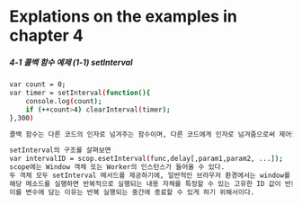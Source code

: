 # Explations on the examples in chapter 4

##### 4-1 콜백 함수 예제 (1-1) setInterval
```bash
var count = 0;
var timer = setInterval(function(){
    console.log(count);
    if (++count>4) clearInterval(timer);
},300)

콜백 함수는 다른 코드의 인자로 넘겨주는 함수이며, 다른 코드에게 인자로 넘겨줌으로써 제어권도 함께 위임한 함수이다.

setInterval의 구조를 살펴보면 
var intervalID = scop.esetInterval(func,delay[,param1,param2, ...]);
scope에는 Window 객체 또는 Worker의 인스턴스가 들어올 수 있다.
두 객체 모두 setInterval 메서드를 제공하기에, 일반적인 브라우저 환경에서는 window를 생략해 함수처럼 사용 가능하다.
해당 메소드를 실행하면 반복적으로 실행되는 내용 자체를 특정할 수 있는 고유한 ID 값이 반환한다.
이를 변수에 담는 이유는 반복 실행되는 중간에 종료할 수 있게 하기 위해서이다.
```


